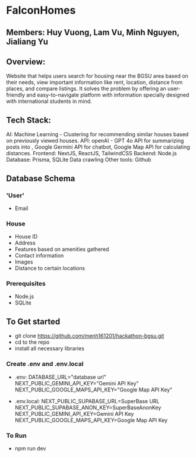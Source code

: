 # FalconHomes
## Members: Huy Vuong, Lam Vu, Minh Nguyen, Jialiang Yu
## Overview:
Website that helps users search for housing near the BGSU area based on their needs, view important information like rent, location, distance from places, and compare listings. It solves the problem by offering an user-friendly and easy-to-navigate platform with information specially designed with international students in mind.

## Tech Stack:
AI: Machine Learning - Clustering for recommending similar houses based on previously viewed houses.
API: openAI - GPT 4o API for summarizing posts into , Google Germini API for chatbot, Google Map API for calculating distances.
Frontend: NextJS, ReactJS, TailwindCSS
Backend: Node.js
Database: Prisma, SQLite
Data crawling
Other tools: Github


## Database Schema

### 'User'
- Email

### House
- House ID
- Address
- Features based on amenities gathered
- Contact information
- Images
- Distance to certain locations

### Prerequisites
- Node.js
- SQLite  

## To Get started
- git clone https://github.com/menh161201/hackathon-bgsu.git
- cd to the repo
- install all necessary libraries
  
### Create .env and .env.local
- .env:
DATABASE_URL="database url"
NEXT_PUBLIC_GEMINI_API_KEY="Gemini API Key"
NEXT_PUBLIC_GOOGLE_MAPS_API_KEY="Google Map API Key"

- .env.local:
NEXT_PUBLIC_SUPABASE_URL=SuperBase URL
NEXT_PUBLIC_SUPABASE_ANON_KEY=SuperBaseAnonKey
NEXT_PUBLIC_GEMINI_API_KEY=Gemini API Key
NEXT_PUBLIC_GOOGLE_MAPS_API_KEY=Google Map API Key

### To Run
- npm run dev
